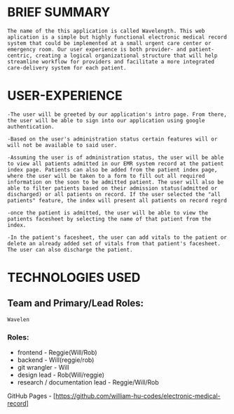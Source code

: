 # BRIEF SUMMARY
    The name of the this application is called Wavelength. This web aplication is a simple but highly functional electronic medical record system that could be implemented at a small urgent care center or emergency room. Our user experience is both provider- and patient-centric, creating a logical organizational structure that will help streamline workflow for providers and facilitate a more integrated care-delivery system for each patient.


# USER-EXPERIENCE
    -The user will be greeted by our application's intro page. From there, the user will be able to sign into our application using google authentication. 

    -Based on the user's administration status certain features will or will not be available to said user. 

    -Assuming the user is of administration status, the user will be able to view all patients admitted in our EMR system record at the patient index page. Patients can also be added from the patient index page, where the user will be taken to a form to fill out all required information on the soon to be admitted patient. The user will also be able to filter patients based on their admission status(admitted or discharged) or all patients on record. If the user selected the "all patients" feature, the index will present all patients on record regrd

    -once the patient is admitted, the user will be able to view the patients facesheet by selecting the name of that patient from the index. 

    -In the patient's facesheet, the user can add vitals to the patient or delete an already added set of vitals from that patient's facesheet. The user can also discharge the patient.  




# TECHNOLOGIES USED

## Team and Primary/Lead Roles:
    Wavelen
### Roles: 
- frontend - Reggie(Will/Rob)
- backend - Will(reggie/rob)
- git wrangler - Will
- design lead - Rob(Will/reggie)	 
- research / documentation lead - Reggie/Will/Rob


GitHub Pages - [https://github.com/william-hu-codes/electronic-medical-record] 


